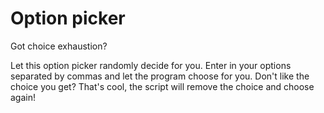 # Option picker
Got choice exhaustion?

Let this option picker randomly decide for you. Enter in your options separated by commas and let the program choose for you. Don't like the choice you get? That's cool, the script will remove the choice and choose again!
